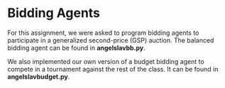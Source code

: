 # Bidding Agents
For this assignment, we were asked to program bidding agents to participate in a generalized second-price (GSP) auction. The balanced bidding agent can be found in **angelslavbb.py**.

We also implemented our own version of a budget bidding agent to compete in a tournament against the rest of the class. It can be found in **angelslavbudget.py**.
